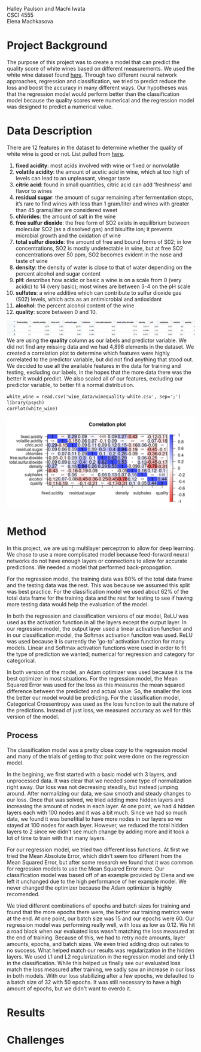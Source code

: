 Halley Paulson and Machi Iwata  
CSCI 4555  
Elena Machkasova


# Project Background
The purpose of this project was to create a model that can predict the quality score of white wines based on different measurements. We used the white wine dataset found [here](https://archive.ics.uci.edu/ml/datasets/wine+quality). Through two different neural network approaches, regression and classification, we tried to predict reduce the loss and boost the accuracy in many different ways. Our hypotheses was that the regression model would perform better than the classification model because the quality scores were numerical and the regression model was designed to predict a numerical value.


# Data Description

There are 12 features in the dataset to determine whether the quality of white wine is good or not. List pulled from [here](https://archive.ics.uci.edu/ml/machine-learning-databases/wine-quality/).

1. **fixed acidity**: most acids involved with wine or fixed or nonvolatile
2. **volatile acidity**: the amount of acetic acid in wine, which at too high of levels can lead to an unpleasant, vinegar taste
3. **citric acid**: found in small quantities, citric acid can add ‘freshness’ and flavor to wines
4. **residual sugar**: the amount of sugar remaining after fermentation stops, it’s rare to find wines with less than 1 gram/liter and wines with greater than 45 grams/liter are considered sweet
5. **chlorides**: the amount of salt in the wine
6. **free sulfur dioxide**: the free form of SO2 exists in equilibrium between molecular SO2 (as a dissolved gas) and bisulfite ion; it prevents microbial growth and the oxidation of wine
7. **total sulfur dioxide**: the amount of free and bound forms of S02; in low concentrations, SO2 is mostly undetectable in wine, but at free SO2 concentrations over 50 ppm, SO2 becomes evident in the nose and taste of wine
8. **density**: the density of water is close to that of water depending on the percent alcohol and sugar content
9. **pH**: describes how acidic or basic a wine is on a scale from 0 (very acidic) to 14 (very basic); most wines are between 3-4 on the pH scale
10. **sulfates**: a wine additive which can contribute to sulfur dioxide gas (S02) levels, which acts as an antimicrobial and antioxidant
11. **alcohol**: the percent alcohol content of the wine
12. **quality**: score between 0 and 10.

![image2](https://github.com/halleypaulson/CSCI-4555-Final-Project/blob/main/design_matrix_sample.png)
We are using the **quality** column as our labels and predictor variable. We did not find any missing data and we had 4,898 elements in the dataset. We created a correlation plot to determine which features were highly correlated to the predictor variable, but did not find anything that stood out. We decided to use all the available features in the data for training and testing, excluding our labels, in the hopes that the more data there was the better it would predict. We also scaled all of our features, excluding our predictor variable, to better fit a normal distribution.

```{r}
white_wine = read.csv('wine_data/winequality-white.csv', sep=';')
library(psych)
corPlot(white_wine)
```
![image1](https://github.com/halleypaulson/CSCI-4555-Final-Project/blob/main/correlation.png)

# Method
In this project, we are using multilayer perceptron to allow for deep learning. We chose to use a more complicated model because feed-forward neural networks do not have enough layers or connections to allow for accurate predictions. We needed a model that performed back-propogation. 

For the regression model, the training data was 80% of the total data frame and the testing data was the rest. This was because we assumed this split was best practice. For the classification model we used about 62% of the total data frame for the training data and the rest for testing to see if having more testing data would help the evaluation of the model.

In both the regression and classification versions of our model, ReLU was used as the activation function in all the layers except the output layer. In our regression model, the output layer used a linear activation function and in our classification model, the Softmax activation funciton was used. ReLU was used because it is currently the 'go-to' activation function for many models. Linear and Softmax activation functions were used in order to fit the type of prediction we wanted; numerical for regression and category for categorical.

In both version of the model, an Adam optimizer was used because it is the best optimizer in most situations. For the regression model, the Mean Squared Error was used for the loss as this measures the mean squared difference between the predicted and actual value. So, the smaller the loss the better our model would be predicting. For the classification model, Categorical Crossentropy was used as the loss function to suit the nature of the predictions. Instead of just loss, we measured accuracy as well for this version of the model.  

## Process
The classification model was a pretty close copy to the regression model and many of the trials of getting to that point were done on the regression model.

In the begining, we first started with a basic model with 3 layers, and unprocessed data. It was clear that we needed some type of normalization right away. Our loss was not decreasing steadily, but instead jumping around. After normalizing our data, we saw smooth and steady changes to our loss. Once that was solved, we tried adding more hidden layers and increasing the amount of nodes in each layer. At one point, we had 4 hidden layers each with 100 nodes and it was a bit much. Since we had so much data, we found it was benefitial to have more nodes in our layers so we stayed at 100 nodes for each layer. However, we reduced the total hidden layers to 2 since we didn't see much change by adding more and it took a lot of time to train with that many layers.

For our regression model, we tried two different loss functions. At first we tried the Mean Absolute Error, which didn't seem too different from the Mean Squared Error, but after some research we found that it was common for regression models to use the Mean Squared Error more. Our classification model was based off of an example provided by Elena and we left it unchanged due to the high performance of her example model. We never changed the optimizer because the Adam optimizer is highly recomended.

We tried different combinations of epochs and batch sizes for training and found that the more epochs there were, the better our training metrics were at the end. At one point, our batch size was 15 and our epochs were 60. Our regression model was performing really well, with loss as low as 0.12. We hit a road block when our evaluated loss wasn't matching the loss measured at the end of training. Because of this, we had to retry node amounts, layer amounts, epochs, and batch sizes. We even tried adding drop out rates to no success. What helped match our results was regularization in the hidden layers. We used L1 and L2 regularization in the regression model and only L1 in the classification. While this helped us finally see our evaluated loss match the loss measured after training, we sadly saw an increase in our loss in both models. With our loss stabilizing after a few epochs, we defaulted to a batch size of 32 with 50 epochs. It was still necessary to have a high amount of epochs, but we didn't want to overdo it.

# Results

# Challenges


